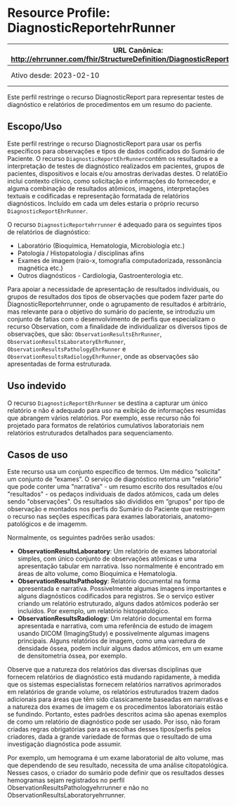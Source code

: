 # Resource Profile: DiagnosticReportehrRunner

 URL Canônica: http://ehrrunner.com/fhir/StructureDefinition/DiagnosticReportEhrRunner | Versão: 1.0 |
------------------------------------------------------------------------------------------------|-------------|
 Ativo desde: 2023-02-10                                                                        | Nome computável: DiagnosticReportEhrRunner |


Este perfil restringe o recurso DiagnosticReport para representar testes de diagnóstico e relatórios de procedimentos em um resumo do paciente.

## Escopo/Uso

Este perfil restringe o recurso DiagnosticReport para usar os perfis específicos para observações e tipos de dados codificados do Sumário de Paciente. O recurso `DiagnosticReportEhrRunner`contém os resultados e a interpretação de testes de diagnóstico realizados em pacientes, grupos de pacientes, dispositivos e locais e/ou amostras derivadas destes. O relatóEio inclui contexto clínico, como solicitação e informações do fornecedor, e alguma combinação de resultados atômicos, imagens, interpretações textuais e codificadas e representação formatada de relatórios diagnósticos. Incluído em cada um deles estaria o próprio recurso  `DiagnosticReportEhrRunner`.

O recurso `DiagnosticReportehrrunner` é adequado para os seguintes tipos de relatórios de diagnóstico:
- Laboratório (Bioquímica, Hematologia, Microbiologia etc.)
- Patologia / Histopatologia / disciplinas afins
- Exames de imagem (raio-x, tomografia computadorizada, ressonância magnética etc.)
- Outros diagnósticos - Cardiologia, Gastroenterologia etc.

Para apoiar a necessidade de apresentação de resultados individuais, ou grupos de resultados dos tipos de observações que podem fazer parte do DiagnosticReportehrrunner, onde o agrupamento de resultados é arbitrário, mas relevante para o objetivo do sumário do paciente, se introduziu um conjunto de fatias com o desenvolvimento de perfis que especializam o recurso Observation, com a finalidade de individualizar os diversos tipos de observações, que são: `ObservationResultsEhrRunner`, `ObservationResultsLaboratoryEhrRunner`, `ObservationResultsPathologyEhrRunner` e `ObservationResultsRadiologyEhrRunner`, onde as observações são apresentadas de forma estruturada.

## Uso indevido

O recurso `DiagnosticReportEhrRunner` se destina a capturar um único relatório e não é adequado para uso na exibição de informações resumidas que abrangem vários relatórios. Por exemplo, esse recurso não foi projetado para formatos de relatórios cumulativos laboratoriais nem relatórios estruturados detalhados para sequenciamento.

## Casos de uso

Este recurso usa um conjunto específico de termos. Um médico “solicita” um conjunto de “exames”. O serviço de diagnóstico retorna um "relatório" que pode conter uma "narrativa" - um resumo escrito dos resultados e/ou "resultados" - os pedaços individuais de dados atômicos, cada um deles sendo "observações". Os resultados são divididos em “grupos” por tipo de observação e montados nos perfis do Sumário do Paciente que restringem o recurso  nas seções específicas para exames laboratoriais, anatomo-patológicos e de imagemm.

Normalmente, os seguintes padrões serão usados:
- **ObservationResultsLaboratory**: Um relatório de exames laboratorial simples, com único conjunto de observações atômicas e uma apresentação tabular em narrativa. Isso normalmente é encontrado em áreas de alto volume, como Bioquímica e Hematologia.
- **ObservationResultsPathology**: Relatório documental na forma apresentada e narrativa. Possivelmente algumas imagens importantes e alguns diagnósticos codificados para registros. Se o serviço estiver criando um relatório estruturado, alguns dados atômicos poderão ser incluídos. Por exemplo, um relatório histopatológico.
- **ObservationResultsRadiology**: Um relatório documental em forma apresentada e narrativa, com uma referência de estudo de imagem usando DICOM (ImagingStudy) e possivelmente algumas imagens principais. Alguns relatórios de imagem, como uma varredura de densidade óssea, podem incluir alguns dados atômicos, em um exame de densitometria óssea, por exemplo.

Observe que a natureza dos relatórios das diversas disciplinas que fornecem relatórios de diagnóstico está mudando rapidamente, à medida que os sistemas especialistas fornecem relatórios narrativos aprimorados em relatórios de grande volume, os relatórios estruturados trazem dados adicionais para áreas que têm sido classicamente baseadas em narrativas e a natureza dos exames de imagem e os procedimentos laboratoriais estão se fundindo. Portanto, estes padrões descritos acima são apenas exemplos de como um relatório de diagnóstico pode ser usado. Por isso, não foram criadas regras obrigatórias para as escolhas desses tipos/perfis pelos criadores, dada a grande variedade de formas que o resultado de uma investigação diagnóstica pode assumir.

Por exemplo, um hemograma é um exame laboratorial de alto volume, mas que dependendo de seu resultado, necessita de uma análise citopatológica. Nesses casos, o criador do sumário pode definir que os resultados desses hemogramas sejam registrados no perfil ObservationResultsPathologyehrrunner e não no ObservationResultsLaboratoryehrrunner.
